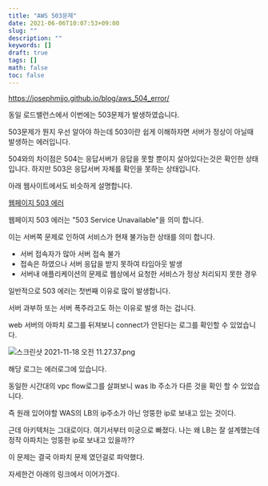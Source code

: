 ```yaml
---
title: "AWS 503문제"
date: 2021-06-06T10:07:53+09:00
slug: ""
description: ""
keywords: []
draft: true
tags: []
math: false
toc: false
---
```



https://josephmjjo.github.io/blog/aws_504_error/

동일 로드밸런스에서 이번에는 503문제가 발생하였습니다.

503문제가 뭔지 우선 알아야 하는데 503이란 쉽게 이해하자면 서버가 정상이 아닐때 발생하는 에러입니다.

504와의 차이점은 504는 응답서버가 응답을 못할 뿐이지 살아있다는것은 확인한 상태 입니다. 하지만 503은 응답서버 자체를 확인을 못하는 상태입니다.

아래 웹사이트에서도 비슷하게 설명합니다.

[웹페이지 503 에러](https://jamesdreaming.tistory.com/34)

웹페이지 503 에러는 "503 Service Unavailable"을 의미 합니다.

이는 서버쪽 문제로 인하여 서비스가 현재 불가능한 상태를 의미 합니다.

- 서버 접속자가 많아 서버 접속 불가
- 접속은 하였으나 서버 응답을 받지 못하여 타임아웃 발생
- 서버내 애플리케이션의 문제로 웹상에서 요청한 서비스가 정상 처리되지 못한 경우

일반적으로 503 에러는 첫번째 이유로 많이 발생합니다.

서버 과부하 또는 서버 폭주라고도 하는 이유로 발생 하는 겁니다.

web 서버의 아파치 로그를 뒤져보니 connect가 안된다는 로그를 확인할 수 있었습니다. 

![스크린샷 2021-11-18 오전 11.27.37.png](/img/aws_504_error/error_log.png)

해당 로그는 에러로그에 있습니다.

동일한 시간대의 vpc flow로그를 살펴보니 was lb 주소가 다른 것을 확인 할 수 있었습니다.

즉 원래 있어야할 WAS의 LB의 ip주소가 아닌 엉뚱한 ip로 보내고 있는 것이다.

근데 아키텍처는 그대로이다. 여기서부터 미궁으로 빠졌다. 나는 왜 LB는 잘 설계했는데 정작 아파치는 엉뚱한 ip로 보내고 있을까??

이 문제는 결국 아파치 문제 였던걸로 파악했다. 

자세한건 아래의 링크에서 이어가겠다.